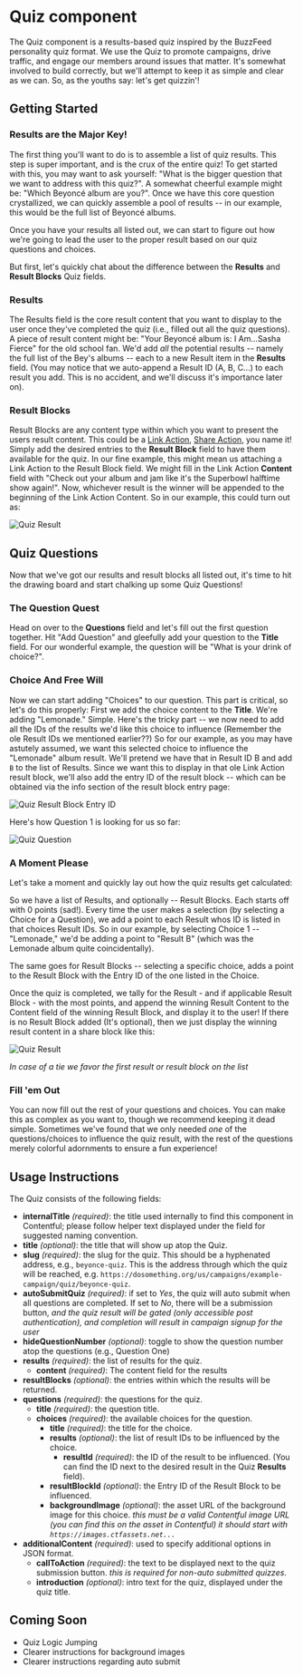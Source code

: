 # Quiz component

The Quiz component is a results-based quiz inspired by the BuzzFeed personality quiz format. We use the Quiz to promote campaigns, drive traffic, and engage our members around issues that matter. It's somewhat involved to build correctly, but we'll attempt to keep it as simple and clear as we can. So, as the youths say: let's get quizzin'!

## Getting Started

### Results are the Major Key!

The first thing you'll want to do is to assemble a list of quiz results. This step is super important, and is the crux of the entire quiz! To get started with this, you may want to ask yourself: "What is the bigger question that we want to address with this quiz?". A somewhat cheerful example might be: "Which Beyoncé album are you?". Once we have this core question crystallized, we can quickly assemble a pool of results -- in our example, this would be the full list of Beyoncé albums.

Once you have your results all listed out, we can start to figure out how we're going to lead the user to the proper result based on our quiz questions and choices.

But first, let's quickly chat about the difference between the **Results** and **Result Blocks** Quiz fields.

### Results

The Results field is the core result content that you want to display to the user once they've completed the quiz (i.e., filled out all the quiz questions). A piece of result content might be: "Your Beyoncé album is: I Am...Sasha Fierce" for the old school fan. We'd add _all_ the potential results -- namely the full list of the Bey's albums -- each to a new Result item in the **Results** field. (You may notice that we auto-append a Result ID (A, B, C...) to each result you add. This is no accident, and we'll discuss it's importance later on).

### Result Blocks

Result Blocks are any content type within which you want to present the users result content. This could be a [Link Action](actions/link-action.md), [Share Action](actions/share-action.md), you name it! Simply add the desired entries to the **Result Block** field to have them available for the quiz. In our fine example, this might mean us attaching a Link Action to the Result Block field. We might fill in the Link Action **Content** field with "Check out your album and jam like it's the Superbowl halftime show again!". Now, whichever result is the winner will be appended to the beginning of the Link Action Content. So in our example, this could turn out as:

![Quiz Result](_assets/quiz-result.png)

## Quiz Questions

Now that we've got our results and result blocks all listed out, it's time to hit the drawing board and start chalking up some Quiz Questions!

### The Question Quest

Head on over to the **Questions** field and let's fill out the first question together. Hit "Add Question" and gleefully add your question to the **Title** field. For our wonderful example, the question will be "What is your drink of choice?".

### Choice And Free Will

Now we can start adding "Choices" to our question. This part is critical, so let's do this properly: First we add the choice content to the **Title**. We're adding "Lemonade." Simple. Here's the tricky part -- we now need to add all the IDs of the results we'd like this choice to influence (Remember the ole Result IDs we mentioned earlier??) So for our example, as you may have astutely assumed, we want this selected choice to influence the "Lemonade" album result. We'll pretend we have that in Result ID B and add `B` to the list of Results. Since we want this to display in that ole Link Action result block, we'll also add the entry ID of the result block -- which can be obtained via the info section of the result block entry page:

![Quiz Result Block Entry ID](_assets/quiz-result-block-entry-id.png)

Here's how Question 1 is looking for us so far:

![Quiz Question](_assets/quiz-question-example.png)

### A Moment Please

Let's take a moment and quickly lay out how the quiz results get calculated:

So we have a list of Results, and optionally -- Result Blocks. Each starts off with 0 points (sad!). Every time the user makes a selection (by selecting a Choice for a Question), we add a point to each Result whos ID is listed in that choices Result IDs. So in our example, by selecting Choice 1 -- "Lemonade," we'd be adding a point to "Result B" (which was the Lemonade album quite coincidentally).

The same goes for Result Blocks -- selecting a specific choice, adds a point to the Result Block with the Entry ID of the one listed in the Choice.

Once the quiz is completed, we tally for the Result - and if applicable Result Block - with the most points, and append the winning Result Content to the Content field of the winning Result Block, and display it to the user! If there is no Result Block added (It's optional), then we just display the winning result content in a share block like this:

![Quiz Result](_assets/quiz-result-example-2.png)

_In case of a tie we favor the first result or result block on the list_

### Fill 'em Out

You can now fill out the rest of your questions and choices. You can make this as complex as you want to, though we recommend keeping it dead simple. Sometimes we've found that we only needed _one_ of the questions/choices to influence the quiz result, with the rest of the questions merely colorful adornments to ensure a fun experience!

## Usage Instructions

The Quiz consists of the following fields:

* **internalTitle** _(required)_: the title used internally to find this component in Contentful; please follow helper text displayed under the field for suggested naming convention.
* **title** _(optional)_: the title that will show up atop the Quiz.
* **slug** _(required)_: the slug for the quiz. This should be a hyphenated address, e.g., `beyonce-quiz`. This is the address through which the quiz will be reached, e.g. `https://dosomething.org/us/campaigns/example-campaign/quiz/beyonce-quiz`.
* **autoSubmitQuiz** _(required)_: if set to _Yes_, the quiz will auto submit when all questions are completed. If set to _No_, there will be a submission button, _and the quiz result will be gated (only accessible post authentication), and completion will result in campaign signup for the user_
* **hideQuestionNumber** _(optional)_: toggle to show the question number atop the questions (e.g., Question One)
* **results** _(required)_: the list of results for the quiz.
  * **content** _(required)_: The content field for the results
* **resultBlocks** _(optional)_: the entries within which the results will be returned.
* **questions** _(required)_: the questions for the quiz.
  * **title** _(required)_: the question title.
  * **choices** _(required)_: the available choices for the question.
    * **title** _(required)_: the title for the choice.
    * **results** _(optional)_: the list of result IDs to be influenced by the choice.
      * **resultId** _(required)_: the ID of the result to be influenced. (You can find the ID next to the desired result in the Quiz **Results** field).
    * **resultBlockId** _(optional)_: the Entry ID of the Result Block to be influenced.
    * **backgroundImage** _(optional)_: the asset URL of the background image for this choice. _this must be a valid Contentful image URL (you can find this on the asset in Contentful) it should start with `https://images.ctfassets.net...`_
* **additionalContent** _(required)_: used to specify additional options in JSON format.
  * **callToAction** _(required)_: the text to be displayed next to the quiz submission button. _this is required for non-auto submitted quizzes_.
  * **introduction** _(optional)_: intro text for the quiz, displayed under the quiz title.

## Coming Soon

* Quiz Logic Jumping
* Clearer instructions for background images
* Clearer instructions regarding auto submit
